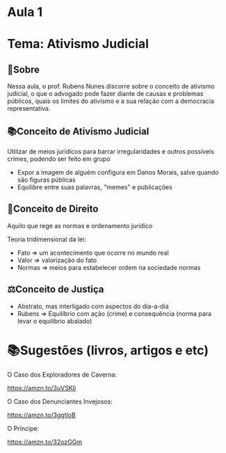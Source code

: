 # Aula 1

# Tema: Ativismo Judicial

## 📑Sobre
Nessa aula, o prof. Rubens Nunes discorre sobre o conceito de ativismo judicial, o que o advogado pode fazer diante de causas e problemas públicos, quais os limites do ativismo e a sua relação com a democracia representativa.

## 📚Conceito de Ativismo Judicial
Utilizar de meios jurídicos para barrar irregularidades e outros possíveis crimes, podendo ser feito em grupo

- Expor a imagem de alguém configura em Danos Morais, salve quando são figuras públicas
- Equilibre entre suas palavras, "memes" e publicações

## 📝Conceito de Direito 
Aquilo que rege as normas e ordenamento jurídico

Teoria tridimensional da lei:
- Fato => um acontecimento que ocorre no mundo real
- Valor => valorização do fato
- Normas => meios para estabelecer ordem na sociedade normas

## ⚖️Conceito de Justiça
- Abstrato, mas interligado com aspectos do dia-a-dia
- Rubens => Equilíbrio com ação (crime) e consequência (norma para levar o equilíbrio abalado) 

# 📚Sugestões (livros, artigos e etc)
O Caso dos Exploradores de Caverna:

https://amzn.to/3uVSKIj 

O Caso dos Denunciantes Invejosos:

https://amzn.to/3ggtloB

O Príncipe:

https://amzn.to/32ozGGm

